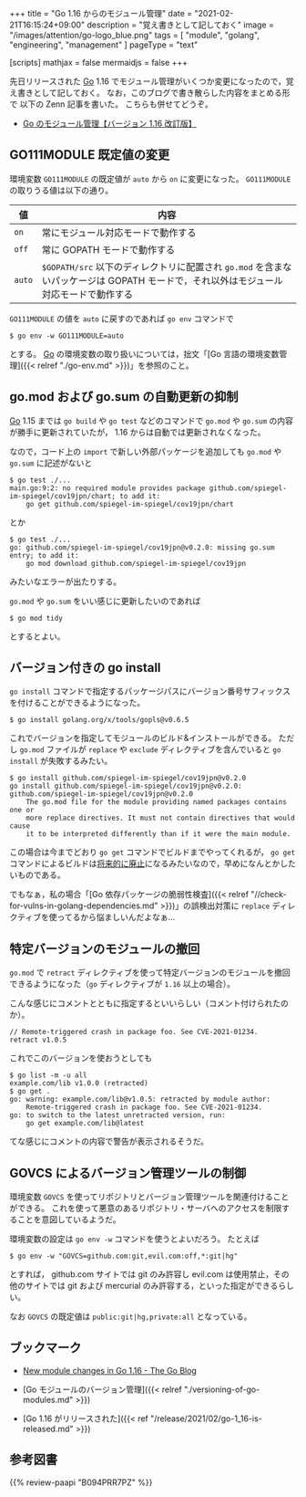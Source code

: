 +++
title = "Go 1.16 からのモジュール管理"
date =  "2021-02-21T16:15:24+09:00"
description = "覚え書きとして記しておく"
image = "/images/attention/go-logo_blue.png"
tags = [ "module", "golang", "engineering", "management" ]
pageType = "text"

[scripts]
  mathjax = false
  mermaidjs = false
+++

先日リリースされた [Go] 1.16 でモジュール管理がいくつか変更になったので，覚え書きとして記しておく。
なお，このブログで書き散らした内容をまとめる形で 以下の Zenn 記事を書いた。
こちらも併せてどうぞ。

- [Go のモジュール管理【バージョン 1.16 改訂版】](https://zenn.dev/spiegel/articles/20210223-go-module-aware-mode)

## GO111MODULE 既定値の変更

環境変数 `GO111MODULE` の既定値が `auto` から `on` に変更になった。
`GO111MODULE` の取りうる値は以下の通り。

| 値     | 内容 |
| ------ | ---- |
| `on`   | 常にモジュール対応モードで動作する |
| `off`  | 常に GOPATH モードで動作する  |
| `auto` | `$GOPATH/src` 以下のディレクトリに配置され `go.mod` を含まないパッケージは GOPATH モードで，それ以外はモジュール対応モードで動作する |

`GO111MODULE` の値を `auto` に戻すのであれば `go env` コマンドで

```text
$ go env -w GO111MODULE=auto
```

とする。
[Go] の環境変数の取り扱いについては，拙文「[Go 言語の環境変数管理]({{< relref "./go-env.md" >}})」を参照のこと。

## go.mod および go.sum の自動更新の抑制

[Go] 1.15 までは `go build` や `go test` などのコマンドで `go.mod` や `go.sum` の内容が勝手に更新されていたが， 1.16 からは自動では更新されなくなった。

なので，コード上の `import` で新しい外部パッケージを追加しても `go.mod` や `go.sum` に記述がないと

```text
$ go test ./...
main.go:9:2: no required module provides package github.com/spiegel-im-spiegel/cov19jpn/chart; to add it:
	go get github.com/spiegel-im-spiegel/cov19jpn/chart
```

とか

```text
$ go test ./...
go: github.com/spiegel-im-spiegel/cov19jpn@v0.2.0: missing go.sum entry; to add it:
	go mod download github.com/spiegel-im-spiegel/cov19jpn
```

みたいなエラーが出たりする。

`go.mod` や `go.sum` をいい感じに更新したいのであれば

```text
$ go mod tidy
```

とするとよい。

## バージョン付きの go install

`go install` コマンドで指定するパッケージパスにバージョン番号サフィックスを付けることができるようになった。

```text
$ go install golang.org/x/tools/gopls@v0.6.5
```

これでバージョンを指定してモジュールのビルド&インストールができる。
ただし `go.mod` ファイルが `replace` や `exclude` ディレクティブを含んでいると `go install` が失敗するみたい。

```text
$ go install github.com/spiegel-im-spiegel/cov19jpn@v0.2.0
go install github.com/spiegel-im-spiegel/cov19jpn@v0.2.0: github.com/spiegel-im-spiegel/cov19jpn@v0.2.0
	The go.mod file for the module providing named packages contains one or
	more replace directives. It must not contain directives that would cause
	it to be interpreted differently than if it were the main module.
```

この場合は今までどおり `go get` コマンドでビルドまでやってくれるが， `go get` コマンドによるビルドは[将来的に廃止](https://github.com/golang/go/issues/43684 "cmd/go: deprecate installing binaries using 'go get' in Go 1.17 and make 'go get -d' the default behavior · Issue #43684 · golang/go")になるみたいなので，早めになんとかしたいものである。

でもなぁ，私の場合「[Go 依存パッケージの脆弱性検査]({{< relref "//check-for-vulns-in-golang-dependencies.md" >}})」の誤検出対策に `replace` ディレクティブを使ってるから悩ましいんだよなぁ...

## 特定バージョンのモジュールの撤回

`go.mod` で `retract` ディレクティブを使って特定バージョンのモジュールを撤回できるようになった（`go` ディレクティブが `1.16` 以上の場合）。

こんな感じにコメントとともに指定するといいらしい（コメント付けられたのか）。

```text
// Remote-triggered crash in package foo. See CVE-2021-01234.
retract v1.0.5
```

これでこのバージョンを使おうとしても

```text
$ go list -m -u all
example.com/lib v1.0.0 (retracted)
$ go get .
go: warning: example.com/lib@v1.0.5: retracted by module author:
    Remote-triggered crash in package foo. See CVE-2021-01234.
go: to switch to the latest unretracted version, run:
    go get example.com/lib@latest
```

てな感じにコメントの内容で警告が表示されるそうだ。

## GOVCS によるバージョン管理ツールの制御

環境変数 `GOVCS` を使ってリポジトリとバージョン管理ツールを関連付けることができる。
これを使って悪意のあるリポジトリ・サーバへのアクセスを制限することを意図しているようだ。

環境変数の設定は `go env -w` コマンドを使うとよいだろう。
たとえば

```text
$ go env -w "GOVCS=github.com:git,evil.com:off,*:git|hg"
```

とすれば， github.com サイトでは git のみ許容し evil.com は使用禁止，その他のサイトでは git および mercurial のみ許容する，といった指定ができるらしい。

なお `GOVCS` の既定値は `public:git|hg,private:all` となっている。

## ブックマーク

- [New module changes in Go 1.16 - The Go Blog](https://blog.golang.org/go116-module-changes)

- [Go モジュールのバージョン管理]({{< relref "./versioning-of-go-modules.md" >}})
- [Go 1.16 がリリースされた]({{< ref "/release/2021/02/go-1_16-is-released.md" >}})

[Go]: https://golang.org/ "The Go Programming Language"

## 参考図書

{{% review-paapi "B094PRR7PZ" %}} <!-- プログラミング言語Go -->
